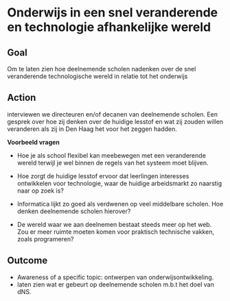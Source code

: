# Onderwijs in een snel veranderende en technologie afhankelijke wereld

## Goal

Om te laten zien hoe deelnemende scholen nadenken over de snel veranderende technologische wereld in relatie tot het onderwijs

## Action

interviewen we directeuren en/of decanen van deelnemende scholen. Een gesprek over hoe zij denken over de huidige lesstof en wat zij zouden willen veranderen als zij in Den Haag het voor het zeggen hadden.

**Voorbeeld vragen**

* Hoe je als school flexibel kan meebewegen met een veranderende wereld terwijl je wel binnen de regels van het systeem moet blijven.

* Hoe zorgt de huidige lesstof ervoor dat leerlingen interesses ontwikkelen voor technologie, waar de huidige arbeidsmarkt zo naarstig naar op zoek is?

* Informatica lijkt zo goed als verdwenen op veel middelbare scholen. Hoe denken deelnemende scholen hierover?

* De wereld waar we aan deelnemen bestaat steeds meer op het web. Zou er meer ruimte moeten komen voor praktisch technische vakken, zoals programeren?

## Outcome

* Awareness of a specific topic: ontwerpen van onderwijsontwikkeling. 
* laten zien wat er gebeurt op deelnemende scholen m.b.t het doel van dNS.
